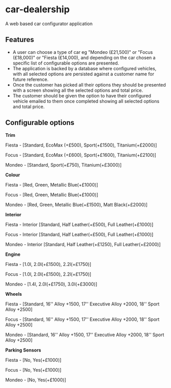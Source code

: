 # car-dealership

A web based car configurator application

## Features

* A user can choose a type of car eg "Mondeo (£21,500)" or "Focus  (£18,000)" or "Fiesta (£14,000), and depending on the car chosen a specific list of configurable options are presented.
* The application is backed by a database where configured vehicles, with all selected options are persisted against a customer name for future reference.
* Once the customer has picked all their options they should be presented with a screen showing all the selected options and total price.
* The customer should be given the option to have their configured vehicle emailed to them once completed showing all selected options and total price. 


## Configurable options 


**Trim** 

Fiesta - [Standard, EcoMax (+£500), Sport(+£1500), Titanium(+£2000)]

Focus - [Standard, EcoMax (+£600), Sport(+£1600), Titanium(+£2100)]

Mondeo - [Standard, Sport(+£750), Titanium(+£3000)]
 

**Colour**

Fiesta - [Red, Green, Metallic Blue(+£1000)]

Focus - [Red, Green, Metallic Blue(+£1000)]

Mondeo - [Red, Green, Metallic Blue(+£1500), Matt Black(+£2000)]
 

**Interior**

Fiesta - Interior [Standard, Half Leather(+£500), Full Leather(+£1000)]

Focus -  Interior [Standard, Half Leather(+£500), Full Leather(+£1000)]

Mondeo -  Interior [Standard, Half Leather(+£1250), Full Leather(+£2000)]
 

**Engine**

Fiesta - [1.0l, 2.0l(+£1500), 2.2l(+£1750)]

Focus -  [1.0l, 2.0l(+£1500), 2.2l(+£1750)]

Mondeo - [1.4l, 2.0l(+£1750), 3.0l(+£3000)]
 

**Wheels**

Fiesta - [Standard, 16'' Alloy +1500, 17'' Executive Alloy +2000, 18'' Sport Alloy +2500]

Focus - [Standard, 16'' Alloy +1500, 17'' Executive Alloy +2000, 18'' Sport Alloy +2500]

Mondeo - [Standard, 16'' Alloy +1500, 17'' Executive Alloy +2000, 18'' Sport Alloy +2500]
 

**Parking Sensors**

Fiesta - [No, Yes(+£1000)]

Focus -  [No, Yes(+£1000)]

Mondeo - [No, Yes(+£1000)]
